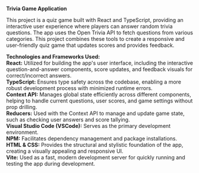 <b> Trivia Game Application</b> 

This project is a quiz game built with React and TypeScript, providing an interactive user experience where players can answer random trivia questions. The app uses the Open Trivia API to fetch questions from various categories. This project combines these tools to create a responsive and user-friendly quiz game that updates scores and provides feedback. 

<b> Technologies and Frameworks Used: </b> <br/>
<b> React:</b> Utilized for building the app's user interface, including the interactive question-and-answer components, score updates, and feedback visuals for correct/incorrect answers. <br />
<b> TypeScript:</b> Ensures type safety across the codebase, enabling a more robust development process with minimized runtime errors. <br />
<b> Context API:</b> Manages global state efficiently across different components, helping to handle current questions, user scores, and game settings without prop drilling. <br /> 
<b> Reducers:</b> Used with the Context API to manage and update game state, such as checking user answers and score tallying. <br />
<b> Visual Studio Code (VSCode):</b> Serves as the primary development environment. <br /> 
<b>NPM:</b> Facilitates dependency management and package installations. <br /> 
<b>HTML & CSS:</b> Provides the structural and stylistic foundation of the app, creating a visually appealing and responsive UI. <br />
<b>Vite:</b> Used as a fast, modern development server for quickly running and testing the app during development. <br /> 







